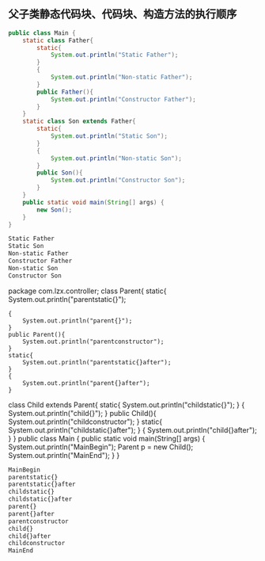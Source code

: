 ## 父子类静态代码块、代码块、构造方法的执行顺序

```java
public class Main {
    static class Father{
        static{
            System.out.println("Static Father");
        }
        {
            System.out.println("Non-static Father");
        }
        public Father(){
            System.out.println("Constructor Father");
        }
    }
    static class Son extends Father{
        static{
            System.out.println("Static Son");
        }
        {
            System.out.println("Non-static Son");
        }
        public Son(){
            System.out.println("Constructor Son");
        }
    }
    public static void main(String[] args) {
        new Son();
    }
}
```
```txt	    
Static Father
Static Son
Non-static Father
Constructor Father
Non-static Son
Constructor Son
```



package com.lzx.controller;
class Parent{
    static{
        System.out.println("parentstatic{}");

    {
        System.out.println("parent{}");
    }
    public Parent(){
        System.out.println("parentconstructor");
    }
    static{
        System.out.println("parentstatic{}after");
    }
    {
        System.out.println("parent{}after");
    }

class Child extends Parent{
    static{
        System.out.println("childstatic{}");
    }
    {
        System.out.println("child{}");
    }
    public Child(){
        System.out.println("childconstructor");
    }
    static{
        System.out.println("childstatic{}after");
    }
    {
        System.out.println("child{}after");
    }
}
public class Main {
    public static void main(String[] args) {
        System.out.println("MainBegin");
        Parent p = new Child();
        System.out.println("MainEnd");
    }
}


```txt
MainBegin
parentstatic{}
parentstatic{}after
childstatic{}
childstatic{}after
parent{}
parent{}after
parentconstructor
child{}
child{}after
childconstructor
MainEnd
```

